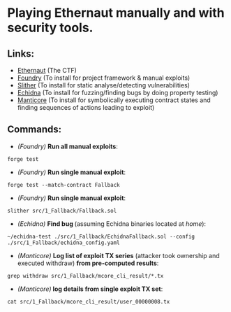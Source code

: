 # Playing Ethernaut manually and with security tools.

## Links:
- [Ethernaut](https://ethernaut.openzeppelin.com/) (The CTF)
- [Foundry](https://github.com/foundry-rs/foundry) (To install for project framework & manual exploits)
- [Slither](https://github.com/crytic/slither) (To install for static analyse/detecting vulnerabilities)
- [Echidna](https://github.com/crytic/echidna) (To install for fuzzing/finding bugs by doing property testing)
- [Manticore](https://github.com/trailofbits/manticore) (To install for symbolically executing contract states and finding sequences of actions leading to exploit)

## Commands:
- <i>(Foundry) </i><b>Run all manual exploits</b>:
```
forge test
```
- <i>(Foundry) </i><b>Run single manual exploit</b>:
```
forge test --match-contract Fallback
```
- <i>(Foundry) </i><b>Run single manual exploit</b>:
```
slither src/1_Fallback/Fallback.sol
```
- <i>(Echidna) </i><b>Find bug </b>(assuming Echidna binaries located at <i>home</i>):
```
~/echidna-test ./src/1_Fallback/EchidnaFallback.sol --config ./src/1_Fallback/echidna_config.yaml
```
- <i>(Manticore) </i><b>Log list of exploit TX series</b> (attacker took ownership and executed withdraw) <b>from pre-computed results</b>:
```
grep withdraw src/1_Fallback/mcore_cli_result/*.tx
```
- <i>(Manticore)</i><b> log details from single exploit TX set</b>:
```
cat src/1_Fallback/mcore_cli_result/user_00000008.tx
```
